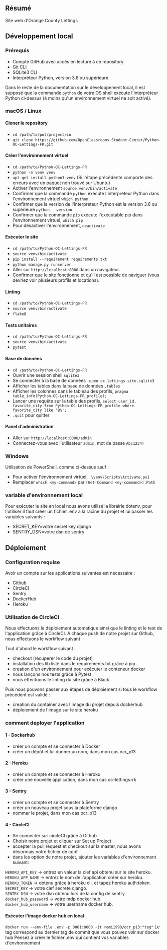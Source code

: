## Résumé

Site web d'Orange County Lettings

## Développement local

### Prérequis

- Compte GitHub avec accès en lecture à ce repository
- Git CLI
- SQLite3 CLI
- Interpréteur Python, version 3.6 ou supérieure

Dans le reste de la documentation sur le développement local, il est supposé que la commande `python` de votre OS shell exécute l'interpréteur Python ci-dessus (à moins qu'un environnement virtuel ne soit activé).

### macOS / Linux

#### Cloner le repository

- `cd /path/to/put/project/in`
- `git clone https://github.com/OpenClassrooms-Student-Center/Python-OC-Lettings-FR.git`

#### Créer l'environnement virtuel

- `cd /path/to/Python-OC-Lettings-FR`
- `python -m venv venv`
- `apt-get install python3-venv` (Si l'étape précédente comporte des erreurs avec un paquet non trouvé sur Ubuntu)
- Activer l'environnement `source venv/bin/activate`
- Confirmer que la commande `python` exécute l'interpréteur Python dans l'environnement virtuel
`which python`
- Confirmer que la version de l'interpréteur Python est la version 3.6 ou supérieure `python --version`
- Confirmer que la commande `pip` exécute l'exécutable pip dans l'environnement virtuel, `which pip`
- Pour désactiver l'environnement, `deactivate`

#### Exécuter le site

- `cd /path/to/Python-OC-Lettings-FR`
- `source venv/bin/activate`
- `pip install --requirement requirements.txt`
- `python manage.py runserver`
- Aller sur `http://localhost:8000` dans un navigateur.
- Confirmer que le site fonctionne et qu'il est possible de naviguer (vous devriez voir plusieurs profils et locations).

#### Linting

- `cd /path/to/Python-OC-Lettings-FR`
- `source venv/bin/activate`
- `flake8`

#### Tests unitaires

- `cd /path/to/Python-OC-Lettings-FR`
- `source venv/bin/activate`
- `pytest`

#### Base de données

- `cd /path/to/Python-OC-Lettings-FR`
- Ouvrir une session shell `sqlite3`
- Se connecter à la base de données `.open oc-lettings-site.sqlite3`
- Afficher les tables dans la base de données `.tables`
- Afficher les colonnes dans le tableau des profils, `pragma table_info(Python-OC-Lettings-FR_profile);`
- Lancer une requête sur la table des profils, `select user_id, favorite_city from
  Python-OC-Lettings-FR_profile where favorite_city like 'B%';`
- `.quit` pour quitter

#### Panel d'administration

- Aller sur `http://localhost:8000/admin`
- Connectez-vous avec l'utilisateur `admin`, mot de passe `Abc1234!`

### Windows

Utilisation de PowerShell, comme ci-dessus sauf :

- Pour activer l'environnement virtuel, `.\venv\Scripts\Activate.ps1` 
- Remplacer `which <my-command>` par `(Get-Command <my-command>).Path`


### variable d'environnement local

Pour exécuter le site en local nous avons utilisé la librairie dotenv, pour l'utiliser il faut 
créer un fichier .env a la racine du projet et lui passer les variables suivants :
- SECRET_KEY=votre secret key django
- SENTRY_DSN=votre dsn de sentry


## Déploiement

### Configuration requise

Avoir un compte sur les applications suivantes est nécessaire :

- Github
- CircleCI
- Sentry
- DockerHub
- Heroku


### Utilisation de CircleCI

Nous effectuons le déploiement automatique ainsi que le linting et le test de l'application grâce 
à CircleCI. A chaque push de notre projet sur Github, nous effectuons le workflow suivant :

Tout d'abord le workflow suivant :
- checkout (récuperer le code du projet)
- installation des lib listé dans le requirements.txt grâce à pip
- creation d'un environnement pour exécuter le conteneur docker
- nous lançons nos tests grâce à Pytest
- nous effectuons le linting du site grâce à Black

Puis nous pouvons passer aux étapes de déploiement si tous le workflow précédent est validé :
- creation du container avec l'image du projet depuis dockerhub
- déploiement de l'image sur le site heroku

### comment deployer l'application 

#### 1 - Dockerhub
- créer un compte et  se connecter à Docker
- créer un dépôt et lui donner un nom, dans mon cas ocr_p13

#### 2 - Heroku
- créer un compte et se connecter à Heroku
- créer une nouvelle application, dans mon cas oc-lettings-rk

#### 3 - Sentry
- créer un compte et se connecter à Sentry
- créer un nouveau projet sous la plateforme django
- nommer le projet, dans mon cas ocr_p13

#### 4 - CircleCI
- Se connecter sur circleCI grâce à Github
- Choisir notre projet et cliquer sur Set up Project
- accepter la pull request et checkout sur la master, nous avons désormais notre fichier de conf
- dans les option de notre projet, ajouter les variables d'environnement suivant:

`HEROKU_API_KEY` -> entrez en valeur la clef api obtenu sur le site heroku.  \
`HEROKU_APP_NAME` -> entrez le nom de l'application créer sur heroku.  \
`HEROKU_TOKEN` -> obtenu grâce à heroku cli, et tapez heroku auth:token.  \
`SECRET_KEY` -> votre clef secrete django.  \
`SENTRY DSN` -> votre dsn obtenu lors de la config de sentry.  \
`docker_hub_password` -> votre mdp docker hub.  \
`docker_hub_username` -> votre username docker hub.  

#### Exécuter l'image docker hub en local 
`docker run --env-file .env -p 8001:8000 -it remi1990/ocr_p13:"tag"`
Le tag correspond au dernier tag de commit que vous pouvez voir sur docker hub
Pensez à créer le fichier .env qui contient vos variables d'environnement